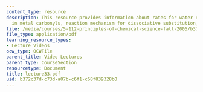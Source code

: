 ```yaml
---
content_type: resource
description: This resource provides information about rates for water exchange, substitution
  in metal carbonyls, reaction mechanism for dissociative substitution, and Rate Law.
file: /media/courses/5-112-principles-of-chemical-science-fall-2005/b372c37dc73da07bc6f1c68f839328b0_lecture33.pdf
file_type: application/pdf
learning_resource_types:
- Lecture Videos
ocw_type: OCWFile
parent_title: Video Lectures
parent_type: CourseSection
resourcetype: Document
title: lecture33.pdf
uid: b372c37d-c73d-a07b-c6f1-c68f839328b0
---
```

